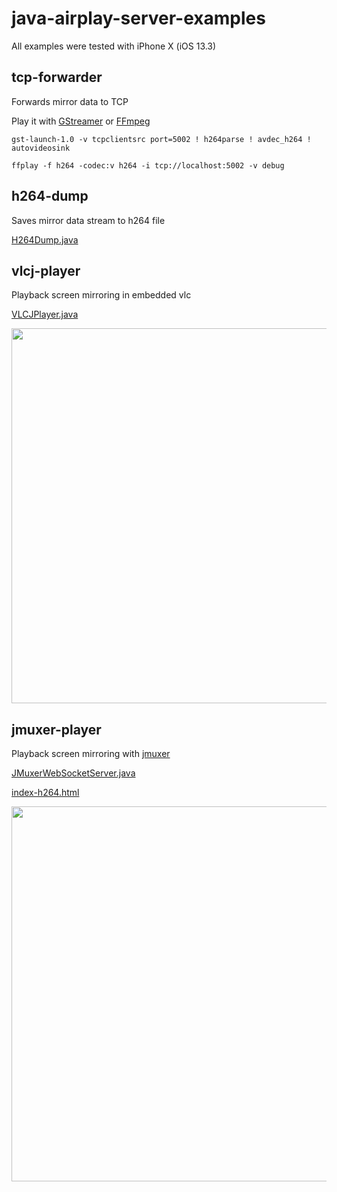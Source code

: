 # java-airplay-server-examples

All examples were tested with iPhone X (iOS 13.3)

## tcp-forwarder

Forwards mirror data to TCP

Play it with [GStreamer](https://gstreamer.freedesktop.org/) or [FFmpeg](https://www.ffmpeg.org/)

```Shell
gst-launch-1.0 -v tcpclientsrc port=5002 ! h264parse ! avdec_h264 ! autovideosink

ffplay -f h264 -codec:v h264 -i tcp://localhost:5002 -v debug
```

## h264-dump

Saves mirror data stream to h264 file

[H264Dump.java](https://github.com/serezhka/java-airplay-server/blob/master/h264-dump/src/main/java/com/github/serezhka/jap2s/h264dump/H264Dump.java)

## vlcj-player

Playback screen mirroring in embedded vlc

[VLCJPlayer.java](https://github.com/serezhka/java-airplay-server/blob/master/vlcj-player/src/main/java/com/github/serezhka/jap2s/vlcj/VLCJPlayer.java)

<img src="https://github.com/serezhka/java-airplay-server/blob/media/vlcj_player_demo.gif" width="600">

## jmuxer-player

Playback screen mirroring with [jmuxer](https://github.com/samirkumardas/jmuxer)

[JMuxerWebSocketServer.java](https://github.com/serezhka/java-airplay-server/blob/master/jmuxer-player/src/main/java/com/github/serezhka/jap2s/jmuxer/JMuxerWebSocketServer.java)

[index-h264.html](https://github.com/serezhka/java-airplay-server/blob/master/index-h264.html)

<img src="https://github.com/serezhka/java-airplay-server/blob/media/jmuxer_player_demo.gif" width="600">
